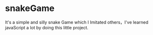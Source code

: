 # snakeGame
It's a simple and silly snake Game which I Imitated others，I've learned javaScript a lot by doing this little project.
